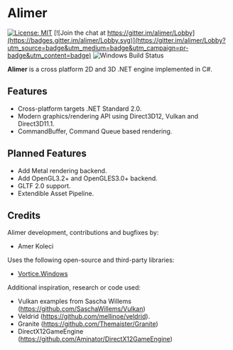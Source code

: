 # Alimer

[![License: MIT](https://img.shields.io/badge/License-MIT-yellow.svg)](https://github.com/amerkoleci/alimer/blob/master/LICENSE)
[![Join the chat at https://gitter.im/alimer/Lobby](https://badges.gitter.im/alimer/Lobby.svg)](https://gitter.im/alimer/Lobby?utm_source=badge&utm_medium=badge&utm_campaign=pr-badge&utm_content=badge)
![Windows Build Status](https://github.com/amerkoleci/alimer/workflows/CI/badge.svg)

**Alimer** is a cross platform 2D and 3D .NET engine implemented in C#.

## Features

- Cross-platform targets .NET Standard 2.0.
- Modern graphics/rendering API using Direct3D12, Vulkan and Direct3D11.1.
- CommandBuffer, Command Queue based rendering.

## Planned Features

- Add Metal rendering backend.
- Add OpenGL3.2+ and OpenGLES3.0+ backend.
- GLTF 2.0 support.
- Extendible Asset Pipeline.

## Credits

Alimer development, contributions and bugfixes by:

- Amer Koleci

Uses the following open-source and third-party libraries:

- [Vortice.Windows](https://github.com/amerkoleci/Vortice.Windows)

Additional inspiration, research or code used:

- Vulkan examples from Sascha Willems (<https://github.com/SaschaWillems/Vulkan>)
- Veldrid (<https://github.com/mellinoe/veldrid>).
- Granite (<https://github.com/Themaister/Granite>)
- DirectX12GameEngine (<https://github.com/Aminator/DirectX12GameEngine>)
